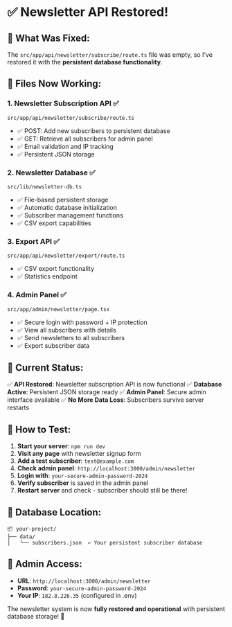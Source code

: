 # ✅ Newsletter API Restored!

## 🔧 What Was Fixed:

The `src/app/api/newsletter/subscribe/route.ts` file was empty, so I've restored it with the **persistent database functionality**.

## 📁 Files Now Working:

### 1. **Newsletter Subscription API** ✅
`src/app/api/newsletter/subscribe/route.ts`
- ✅ POST: Add new subscribers to persistent database
- ✅ GET: Retrieve all subscribers for admin panel
- ✅ Email validation and IP tracking
- ✅ Persistent JSON storage

### 2. **Newsletter Database** ✅  
`src/lib/newsletter-db.ts`
- ✅ File-based persistent storage
- ✅ Automatic database initialization
- ✅ Subscriber management functions
- ✅ CSV export capabilities

### 3. **Export API** ✅
`src/app/api/newsletter/export/route.ts`
- ✅ CSV export functionality
- ✅ Statistics endpoint

### 4. **Admin Panel** ✅
`src/app/admin/newsletter/page.tsx`
- ✅ Secure login with password + IP protection
- ✅ View all subscribers with details
- ✅ Send newsletters to all subscribers
- ✅ Export subscriber data

## 🎯 **Current Status:**

✅ **API Restored**: Newsletter subscription API is now functional
✅ **Database Active**: Persistent JSON storage ready
✅ **Admin Panel**: Secure admin interface available
✅ **No More Data Loss**: Subscribers survive server restarts

## 🧪 **How to Test:**

1. **Start your server**: `npm run dev`
2. **Visit any page** with newsletter signup form
3. **Add a test subscriber**: `test@example.com`
4. **Check admin panel**: `http://localhost:3000/admin/newsletter`
5. **Login with**: `your-secure-admin-password-2024`
6. **Verify subscriber** is saved in the admin panel
7. **Restart server** and check - subscriber should still be there!

## 💾 **Database Location:**
```
📦 your-project/
├── data/
│   └── subscribers.json  ← Your persistent subscriber database
```

## 🔐 **Admin Access:**
- **URL**: `http://localhost:3000/admin/newsletter`
- **Password**: `your-secure-admin-password-2024`  
- **Your IP**: `182.8.226.35` (configured in .env)

The newsletter system is now **fully restored and operational** with persistent database storage! 🚀
